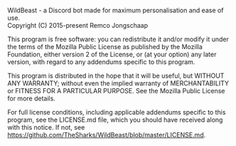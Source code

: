 WildBeast - a Discord bot made for maximum personalisation and ease of use.  
Copyright (C) 2015-present Remco Jongschaap

This program is free software: you can redistribute it and/or modify
it under the terms of the Mozilla Public License as
published by the Mozilla Foundation, either version 2 of the
License, or (at your option) any later version, with regard to any addendums specific to this program.

This program is distributed in the hope that it will be useful,
but WITHOUT ANY WARRANTY; without even the implied warranty of
MERCHANTABILITY or FITNESS FOR A PARTICULAR PURPOSE. See the
Mozilla Public License for more details.

For full license conditions, including applicable addendums specific to this program, see the LICENSE.md file, which you should have received along with this notice. If not, see https://github.com/TheSharks/WildBeast/blob/master/LICENSE.md.
